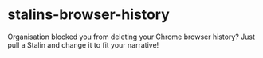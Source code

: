 # stalins-browser-history
Organisation blocked  you from deleting your Chrome browser history?  Just pull a Stalin and change it to fit your narrative!
